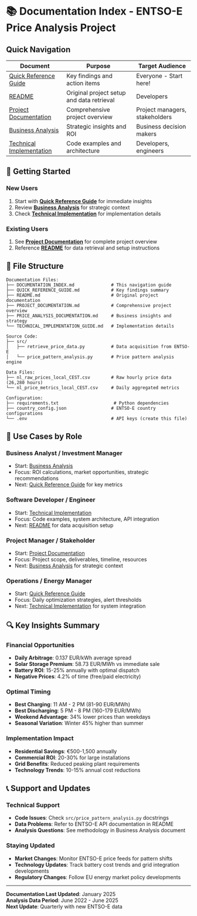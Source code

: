 # 📚 Documentation Index - ENTSO-E Price Analysis Project

## Quick Navigation

| Document | Purpose | Target Audience |
|----------|---------|-----------------|
| [Quick Reference Guide](QUICK_REFERENCE_GUIDE.md) | Key findings and action items | Everyone - Start here! |
| [README](README.md) | Original project setup and data retrieval | Developers |
| [Project Documentation](PROJECT_DOCUMENTATION.md) | Comprehensive project overview | Project managers, stakeholders |
| [Business Analysis](PRICE_ANALYSIS_DOCUMENTATION.md) | Strategic insights and ROI | Business decision makers |
| [Technical Implementation](TECHNICAL_IMPLEMENTATION_GUIDE.md) | Code examples and architecture | Developers, engineers |

## 🚀 Getting Started

### New Users
1. Start with **[Quick Reference Guide](QUICK_REFERENCE_GUIDE.md)** for immediate insights
2. Review **[Business Analysis](PRICE_ANALYSIS_DOCUMENTATION.md)** for strategic context
3. Check **[Technical Implementation](TECHNICAL_IMPLEMENTATION_GUIDE.md)** for implementation details

### Existing Users
1. See **[Project Documentation](PROJECT_DOCUMENTATION.md)** for complete project overview
2. Reference **[README](README.md)** for data retrieval and setup instructions

## 📁 File Structure

```
Documentation Files:
├── DOCUMENTATION_INDEX.md              # This navigation guide
├── QUICK_REFERENCE_GUIDE.md            # Key findings summary
├── README.md                           # Original project documentation  
├── PROJECT_DOCUMENTATION.md            # Comprehensive project overview
├── PRICE_ANALYSIS_DOCUMENTATION.md     # Business insights and strategy
└── TECHNICAL_IMPLEMENTATION_GUIDE.md   # Implementation details

Source Code:
├── src/
│   ├── retrieve_price_data.py          # Data acquisition from ENTSO-E
│   └── price_pattern_analysis.py       # Price pattern analysis engine

Data Files:
├── nl_raw_prices_local_CEST.csv        # Raw hourly price data (26,280 hours)
└── nl_price_metrics_local_CEST.csv     # Daily aggregated metrics

Configuration:
├── requirements.txt                     # Python dependencies
├── country_config.json                 # ENTSO-E country configurations
└── .env                                # API keys (create this file)
```

## 🎯 Use Cases by Role

### Business Analyst / Investment Manager
- Start: [Business Analysis](PRICE_ANALYSIS_DOCUMENTATION.md)
- Focus: ROI calculations, market opportunities, strategic recommendations
- Next: [Quick Reference Guide](QUICK_REFERENCE_GUIDE.md) for key metrics

### Software Developer / Engineer  
- Start: [Technical Implementation](TECHNICAL_IMPLEMENTATION_GUIDE.md)
- Focus: Code examples, system architecture, API integration
- Next: [README](README.md) for data acquisition setup

### Project Manager / Stakeholder
- Start: [Project Documentation](PROJECT_DOCUMENTATION.md) 
- Focus: Project scope, deliverables, timeline, resources
- Next: [Business Analysis](PRICE_ANALYSIS_DOCUMENTATION.md) for strategic context

### Operations / Energy Manager
- Start: [Quick Reference Guide](QUICK_REFERENCE_GUIDE.md)
- Focus: Daily optimization strategies, alert thresholds
- Next: [Technical Implementation](TECHNICAL_IMPLEMENTATION_GUIDE.md) for system integration

## 🔍 Key Insights Summary

### Financial Opportunities
- **Daily Arbitrage**: 0.137 EUR/kWh average spread
- **Solar Storage Premium**: 58.73 EUR/MWh vs immediate sale  
- **Battery ROI**: 15-25% annually with optimal dispatch
- **Negative Prices**: 4.2% of time (free/paid electricity)

### Optimal Timing
- **Best Charging**: 11 AM - 2 PM (81-90 EUR/MWh)
- **Best Discharging**: 5 PM - 8 PM (160-179 EUR/MWh)
- **Weekend Advantage**: 34% lower prices than weekdays
- **Seasonal Variation**: Winter 45% higher than summer

### Implementation Impact
- **Residential Savings**: €500-1,500 annually
- **Commercial ROI**: 20-30% for large installations
- **Grid Benefits**: Reduced peaking plant requirements
- **Technology Trends**: 10-15% annual cost reductions

## 📞 Support and Updates

### Technical Support
- **Code Issues**: Check `src/price_pattern_analysis.py` docstrings
- **Data Problems**: Refer to ENTSO-E API documentation in README
- **Analysis Questions**: See methodology in Business Analysis document

### Staying Updated
- **Market Changes**: Monitor ENTSO-E price feeds for pattern shifts
- **Technology Updates**: Track battery cost trends and grid integration developments
- **Regulatory Changes**: Follow EU energy market policy developments

---

**Documentation Last Updated**: January 2025  
**Analysis Data Period**: June 2022 - June 2025  
**Next Update**: Quarterly with new ENTSO-E data

